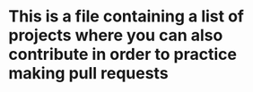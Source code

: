 # This is a file containing a list of projects where you can also contribute in order to practice making pull requests